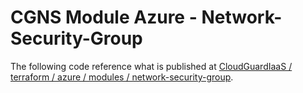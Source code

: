 # CGNS Module Azure - Network-Security-Group

The following code reference what is published at [CloudGuardIaaS / terraform / azure / modules / network-security-group](https://github.com/CheckPointSW/CloudGuardIaaS/tree/master/terraform/azure/modules/network-security-group).
